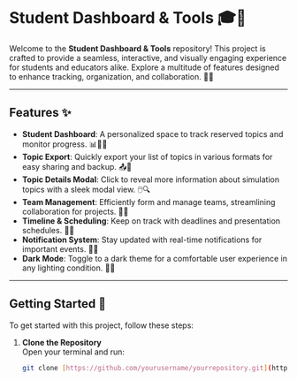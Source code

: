 # Student Dashboard & Tools 🎓🚀

Welcome to the **Student Dashboard & Tools** repository! This project is crafted to provide a seamless, interactive, and visually engaging experience for students and educators alike. Explore a multitude of features designed to enhance tracking, organization, and collaboration. 🎉💡

---

## Features ✨

- **Student Dashboard**: A personalized space to track reserved topics and monitor progress. 📊👨‍🎓
- **Topic Export**: Quickly export your list of topics in various formats for easy sharing and backup. 📤📝
- **Topic Details Modal**: Click to reveal more information about simulation topics with a sleek modal view. 🖱️🔍
- **Team Management**: Efficiently form and manage teams, streamlining collaboration for projects. 🤝👥
- **Timeline & Scheduling**: Keep on track with deadlines and presentation schedules. 📆⏰
- **Notification System**: Stay updated with real-time notifications for important events. 🔔📢
- **Dark Mode**: Toggle to a dark theme for a comfortable user experience in any lighting condition. 🌙💡

---

## Getting Started 🚀

To get started with this project, follow these steps:

1. **Clone the Repository**  
   Open your terminal and run:

   ```bash
   git clone [https://github.com/yourusername/yourrepository.git](https://github.com/AALIIAWAAMRA/similation_dashbord)
